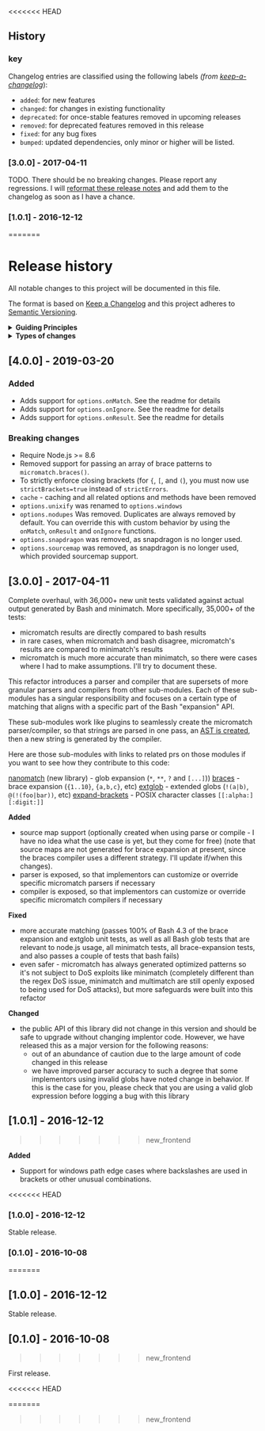 <<<<<<< HEAD
## History

### key

Changelog entries are classified using the following labels _(from [keep-a-changelog][]_):

- `added`: for new features
- `changed`: for changes in existing functionality
- `deprecated`: for once-stable features removed in upcoming releases
- `removed`: for deprecated features removed in this release
- `fixed`: for any bug fixes
- `bumped`: updated dependencies, only minor or higher will be listed.

### [3.0.0] - 2017-04-11

TODO. There should be no breaking changes. Please report any regressions. I will [reformat these release notes](https://github.com/micromatch/micromatch/pull/76) and add them to the changelog as soon as I have a chance. 

### [1.0.1] - 2016-12-12
=======
# Release history

All notable changes to this project will be documented in this file.

The format is based on [Keep a Changelog](http://keepachangelog.com/en/1.0.0/)
and this project adheres to [Semantic Versioning](http://semver.org/spec/v2.0.0.html).

<details>
  <summary><strong>Guiding Principles</strong></summary>

- Changelogs are for humans, not machines.
- There should be an entry for every single version.
- The same types of changes should be grouped.
- Versions and sections should be linkable.
- The latest version comes first.
- The release date of each versions is displayed.
- Mention whether you follow Semantic Versioning.

</details>

<details>
  <summary><strong>Types of changes</strong></summary>

Changelog entries are classified using the following labels _(from [keep-a-changelog](http://keepachangelog.com/)_):

- `Added` for new features.
- `Changed` for changes in existing functionality.
- `Deprecated` for soon-to-be removed features.
- `Removed` for now removed features.
- `Fixed` for any bug fixes.
- `Security` in case of vulnerabilities.

</details>

## [4.0.0] - 2019-03-20

### Added

- Adds support for `options.onMatch`. See the readme for details
- Adds support for `options.onIgnore`. See the readme for details
- Adds support for `options.onResult`. See the readme for details


### Breaking changes

- Require Node.js >= 8.6
- Removed support for passing an array of brace patterns to `micromatch.braces()`.
- To strictly enforce closing brackets (for `{`, `[`, and `(`), you must now use `strictBrackets=true` instead of `strictErrors`.
- `cache` - caching and all related options and methods have been removed
- `options.unixify` was renamed to `options.windows`
- `options.nodupes` Was removed. Duplicates are always removed by default. You can override this with custom behavior by using the `onMatch`, `onResult` and `onIgnore` functions.
- `options.snapdragon` was removed, as snapdragon is no longer used.
- `options.sourcemap` was removed, as snapdragon is no longer used, which provided sourcemap support.

## [3.0.0] - 2017-04-11

Complete overhaul, with 36,000+ new unit tests validated against actual output generated by Bash and minimatch. More specifically, 35,000+ of the tests:

 - micromatch results are directly compared to bash results
 - in rare cases, when micromatch and bash disagree, micromatch's results are compared to minimatch's results
 - micromatch is much more accurate than minimatch, so there were cases where I had to make assumptions. I'll try to document these.

This refactor introduces a parser and compiler that are supersets of more granular parsers and compilers from other sub-modules. Each of these sub-modules has a singular responsibility and focuses on a certain type of matching that aligns with a specific part of the Bash "expansion" API.

These sub-modules work like plugins to seamlessly create the micromatch parser/compiler, so that strings are parsed in one pass, an [AST is created](https://gist.github.com/jonschlinkert/099c8914f56529f75bc757cc9e5e8e2a), then a new string is generated by the compiler.

Here are those sub-modules with links to related prs on those modules if you want to see how they contribute to this code:

[nanomatch](https://github.com/jonschlinkert/nanomatch) (new library) - glob expansion (`*`, `**`, `?` and `[...]`))
[braces](https://github.com/jonschlinkert/braces/pull/10) - brace expansion (`{1..10}`, `{a,b,c}`, etc)
[extglob](https://github.com/jonschlinkert/extglob/pull/5) - extended globs (`!(a|b)`, `@(!(foo|bar))`, etc)
[expand-brackets](https://github.com/jonschlinkert/expand-brackets/pull/5) - POSIX character classes `[[:alpha:][:digit:]]`

**Added**

 - source map support (optionally created when using parse or compile - I have no idea what the use case is yet, but they come for free) (note that source maps are not generated for brace expansion at present, since the braces compiler uses a different strategy. I'll update if/when this changes).
 - parser is exposed, so that implementors can customize or override specific micromatch parsers if necessary
 - compiler is exposed, so that implementors can customize or override specific micromatch compilers if necessary

**Fixed**

 - more accurate matching (passes 100% of Bash 4.3 of the brace expansion and extglob unit tests, as well as all Bash glob tests that are relevant to node.js usage, all minimatch tests, all brace-expansion tests, and also passes a couple of tests that bash fails)
 - even safer - micromatch has always generated optimized patterns so it's not subject to DoS exploits like minimatch (completely different than the regex DoS issue, minimatch and multimatch are still openly exposed to being used for DoS attacks), but more safeguards were built into this refactor

**Changed**

 - the public API of this library did not change in this version and should be safe to upgrade without changing implentor code. However, we have released this as a major version for the following reasons:
   - out of an abundance of caution due to the large amount of code changed in this release
   - we have improved parser accuracy to such a degree that some implementors using invalid globs have noted change in behavior. If this is the case for you, please check that you are using a valid glob expression before logging a bug with this library

## [1.0.1] - 2016-12-12
>>>>>>> new_frontend

**Added**

- Support for windows path edge cases where backslashes are used in brackets or other unusual combinations.

<<<<<<< HEAD
### [1.0.0] - 2016-12-12

Stable release.

### [0.1.0] - 2016-10-08
=======
## [1.0.0] - 2016-12-12

Stable release.

## [0.1.0] - 2016-10-08
>>>>>>> new_frontend

First release.


[Unreleased]: https://github.com/jonschlinkert/micromatch/compare/0.1.0...HEAD
[0.2.0]: https://github.com/jonschlinkert/micromatch/compare/0.1.0...0.2.0

[keep-a-changelog]: https://github.com/olivierlacan/keep-a-changelog
<<<<<<< HEAD

=======
>>>>>>> new_frontend
